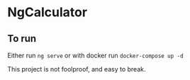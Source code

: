# NgCalculator

## To run

Either run `ng serve` or with docker run `docker-compose up -d`

This project is not foolproof, and easy to break.
